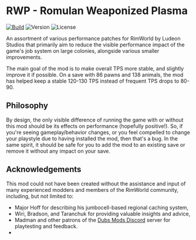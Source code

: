 # RWP - Romulan Weaponized Plasma
[![Build](https://github.com/mszabo-wikia/RimWorld-RWP/actions/workflows/main.yml/badge.svg)](https://github.com/kbatbouta/RimWorld-RocketMan/actions/workflows/main.yml) ![Version](https://img.shields.io/badge/Rimworld-1.3-brightgreen.svg) ![License](https://img.shields.io/github/license/mszabo-wikia/RimWorld-RWP?color=brightgreen)

An assortment of various performance patches for RimWorld by Ludeon Studios that
primarily aim to reduce the visible performance impact of the game's job system on large colonies,
alongside various smaller improvements.

The main goal of the mod is to make overall TPS more stable, and slightly improve it if possible.
On a save with 86 pawns and 138 animals, the mod has helped keep a stable 120-130 TPS instead of
frequent TPS drops to 80-90.

## Philosophy
By design, the only visible difference of running the game with or without this mod should be its effects
on performance (hopefully positive!). So, if you're seeing gameplay/behavior changes, or you feel compelled to
change your playstyle due to having installed the mod, then that's a bug. In the same spirit, it should be safe
for you to add the mod to an existing save or remove it without any impact on your save.

## Acknowledgements
This mod could not have been created without the assistance and input of many experienced modders
and members of the RimWorld community, including, but not limited to:
* Major Hoff for describing his jumbocell-based regional caching system,
* Wiri, Bradson, and Taranchuk for providing valuable insights and advice,
* Madman and other patrons of the [Dubs Mods Discord](https://discord.com/invite/Jxzsaht) server for playtesting and feedback.
* 